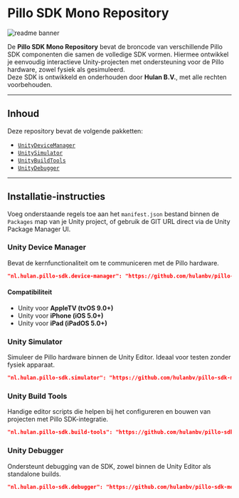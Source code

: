 # Pillo SDK Mono Repository

![readme banner](https://github.com/hulanbv/pillo-sdk-mono/blob/master/.github/wiki/readme-banner.png?raw=true)

De **Pillo SDK Mono Repository** bevat de broncode van verschillende Pillo SDK componenten die samen de volledige SDK vormen. Hiermee ontwikkel je eenvoudig interactieve Unity-projecten met ondersteuning voor de Pillo hardware, zowel fysiek als gesimuleerd.  
Deze SDK is ontwikkeld en onderhouden door **Hulan B.V.**, met alle rechten voorbehouden.

---

## Inhoud

Deze repository bevat de volgende pakketten:

- [`UnityDeviceManager`](#unity-device-manager)
- [`UnitySimulator`](#unity-simulator)
- [`UnityBuildTools`](#unity-build-tools)
- [`UnityDebugger`](#unity-debugger)

---

## Installatie-instructies

Voeg onderstaande regels toe aan het `manifest.json` bestand binnen de `Packages` map van je Unity project, of gebruik de GIT URL direct via de Unity Package Manager UI.

### Unity Device Manager

Bevat de kernfunctionaliteit om te communiceren met de Pillo hardware.

```json
"nl.hulan.pillo-sdk.device-manager": "https://github.com/hulanbv/pillo-sdk-mono.git?path=/UnityDeviceManager"
```

#### Compatibiliteit

- Unity voor **AppleTV (tvOS 9.0+)**
- Unity voor **iPhone (iOS 5.0+)**
- Unity voor **iPad (iPadOS 5.0+)**

### Unity Simulator

Simuleer de Pillo hardware binnen de Unity Editor. Ideaal voor testen zonder fysiek apparaat.

```json
"nl.hulan.pillo-sdk.simulator": "https://github.com/hulanbv/pillo-sdk-mono.git?path=/UnitySimulator"
```

### Unity Build Tools

Handige editor scripts die helpen bij het configureren en bouwen van projecten met Pillo SDK-integratie.

```json
"nl.hulan.pillo-sdk.build-tools": "https://github.com/hulanbv/pillo-sdk-mono.git?path=/UnityBuildTools"
```

### Unity Debugger

Ondersteunt debugging van de SDK, zowel binnen de Unity Editor als standalone builds.

```json
"nl.hulan.pillo-sdk.debugger": "https://github.com/hulanbv/pillo-sdk-mono.git?path=/UnityDebugger"
```
